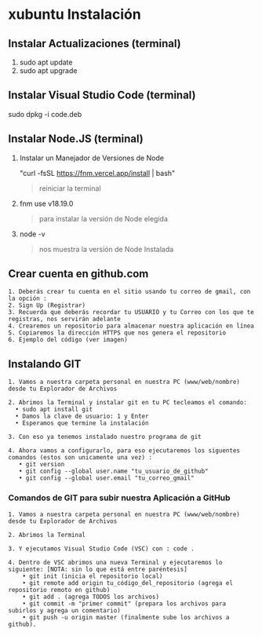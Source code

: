 # xubuntu Instalación

## Instalar Actualizaciones (terminal)
1. sudo apt update
2. sudo apt upgrade

## Instalar Visual Studio Code (terminal)
sudo dpkg -i code.deb 

## Instalar Node.JS (terminal)

1. Instalar un Manejador de Versiones de Node

   "curl -fsSL https://fnm.vercel.app/install | bash"
	 >reiniciar la terminal

3. fnm use v18.19.0
	 >para instalar la versión de Node elegida

5. node -v
	 >nos muestra la versión de Node Instalada

## Crear cuenta en github.com
    1. Deberás crear tu cuenta en el sitio usando tu correo de gmail, con la opción :
    2. Sign Up (Registrar)
    3. Recuerda que deberás recordar tu USUARIO y tu Correo con los que te registras, nos servirán adelante
    4. Crearemos un repositorio para almacenar nuestra aplicación en línea
    5. Copiaremos la dirección HTTPS que nos genera el repositorio
    6. Ejemplo del código (ver imagen) 

## Instalando GIT
    1. Vamos a nuestra carpeta personal en nuestra PC (www/web/nombre) desde tu Explorador de Archivos
    
    2. Abrimos la Terminal y instalar git en tu PC tecleamos el comando:
      • sudo apt install git
      • Damos la clave de usuario: 1 y Enter
      • Esperamos que termine la instalación
    
    3. Con eso ya tenemos instalado nuestro programa de git
    
    4. Ahora vamos a configurarlo, para eso ejecutaremos los siguentes comandos (estos son unicamente una vez) :
       • git version
       • git config --global user.name "tu_usuario_de_github"
       • git config --global user.email "tu_correo_gmail"

### Comandos de GIT para subir nuestra Aplicación a GitHub
    1. Vamos a nuestra carpeta personal en nuestra PC (www/web/nombre) desde tu Explorador de Archivos
    
    2. Abrimos la Terminal
    
    3. Y ejecutamos Visual Studio Code (VSC) con : code .
    
    4. Dentro de VSC abrimos una nueva Terminal y ejecutaremos lo siguiente: [NOTA: sin lo que está entre paréntesis]
        • git init (inicia el repositorio local)
        • git remote add origin tu_código_del_repositorio (agrega el repositorio remoto en github)
        • git add . (agrega TODOS los archivos)
        • git commit -m "primer commit" (prepara los archivos para subirlos y agrega un comentario)
        • git push -u origin master (finalmente sube los archivos a github).
        
